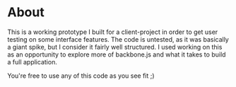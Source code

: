 # About

  This is a working prototype I built for a client-project in order to get user testing on some interface features. 
  The code is untested, as it was basically a giant spike, but I consider it fairly well structured.
  I used working on this as an opportunity to explore more of backbone.js and what it takes to build a full application.
  
  You're free to use any of this code as you see fit ;)
